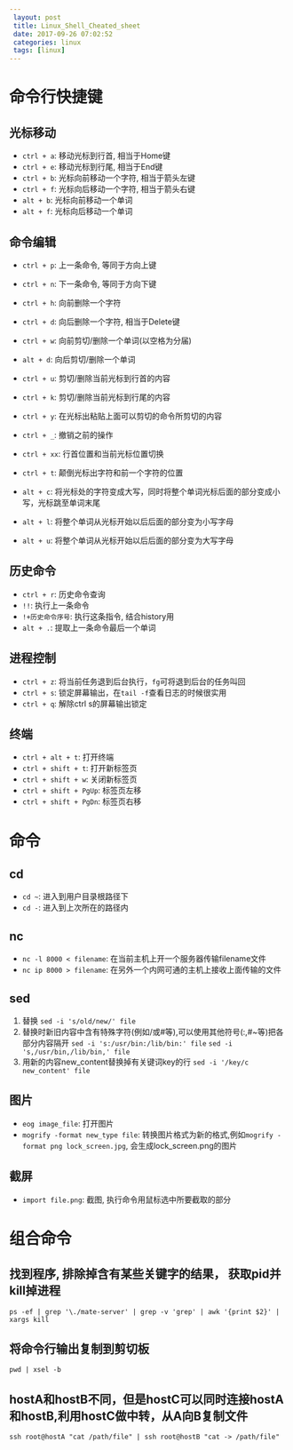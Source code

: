 ```yaml
---
 layout: post
 title: Linux_Shell_Cheated_sheet
 date: 2017-09-26 07:02:52
 categories: linux
 tags: [linux]
---
```


# 命令行快捷键

## 光标移动
- `ctrl + a`: 移动光标到行首, 相当于Home键
- `ctrl + e`: 移动光标到行尾, 相当于End键
- `ctrl + b`: 光标向前移动一个字符, 相当于箭头左键
- `ctrl + f`: 光标向后移动一个字符, 相当于箭头右键
- `alt + b`: 光标向前移动一个单词 
- `alt + f`: 光标向后移动一个单词

## 命令编辑
- `ctrl + p`: 上一条命令, 等同于方向上键
- `ctrl + n`: 下一条命令, 等同于方向下键
- `ctrl + h`: 向前删除一个字符
- `ctrl + d`: 向后删除一个字符, 相当于Delete键
- `ctrl + w`: 向前剪切/删除一个单词(以空格为分届)
- `alt + d`: 向后剪切/删除一个单词
- `ctrl + u`: 剪切/删除当前光标到行首的内容
- `ctrl + k`: 剪切/删除当前光标到行尾的内容
- `ctrl + y`: 在光标出粘贴上面可以剪切的命令所剪切的内容
- `ctrl + _`: 撤销之前的操作
- `ctrl + xx`: 行首位置和当前光标位置切换

- `ctrl + t`: 颠倒光标出字符和前一个字符的位置
- `alt + c`:  将光标处的字符变成大写，同时将整个单词光标后面的部分变成小写，光标跳至单词末尾
- `alt + l`:  将整个单词从光标开始以后后面的部分变为小写字母
- `alt + u`:  将整个单词从光标开始以后后面的部分变为大写字母

## 历史命令

- `ctrl + r`: 历史命令查询
- `!!`: 执行上一条命令
- `!+历史命令序号`: 执行这条指令, 结合history用
- `alt + .`: 提取上一条命令最后一个单词

## 进程控制

- `ctrl + z`: 将当前任务退到后台执行，`fg`可将退到后台的任务叫回
- `ctrl + s`: 锁定屏幕输出，在`tail -f`查看日志的时候很实用
- `ctrl + q`: 解除ctrl s的屏幕输出锁定

## 终端

- `ctrl + alt + t`: 打开终端
- `ctrl + shift + t`: 打开新标签页
- `ctrl + shift + w`: 关闭新标签页
- `ctrl + shift + PgUp`: 标签页左移
- `ctrl + shift + PgDn`: 标签页右移


# 命令

## cd
- `cd ~`: 进入到用户目录根路径下
- `cd -`: 进入到上次所在的路径内

## nc
- `nc -l 8000 < filename`: 在当前主机上开一个服务器传输filename文件
- `nc ip 8000 > filename`: 在另外一个内网可通的主机上接收上面传输的文件


## sed
1. 替换
`sed -i 's/old/new/' file`
2. 替换时新旧内容中含有特殊字符(例如/或#等),可以使用其他符号(:,#~等)把各部分内容隔开
`sed -i 's:/usr/bin:/lib/bin:' file`
`sed -i 's,/usr/bin,/lib/bin,' file`
3. 用新的内容new_content替换掉有关键词key的行
`sed -i '/key/c new_content' file`


## 图片
- `eog image_file`: 打开图片
- `mogrify -format new_type file`: 转换图片格式为新的格式,例如`mogrify -format png lock_screen.jpg`, 会生成lock_screen.png的图片

## 截屏
- `import file.png`: 截图, 执行命令用鼠标选中所要截取的部分

# 组合命令

## 找到程序, 排除掉含有某些关键字的结果， 获取pid并kill掉进程
`ps -ef | grep '\./mate-server' | grep -v 'grep' | awk '{print $2}' | xargs kill`

## 将命令行输出复制到剪切板
`pwd | xsel -b`

## hostA和hostB不同，但是hostC可以同时连接hostA和hostB,利用hostC做中转，从A向B复制文件
`ssh root@hostA "cat /path/file" | ssh root@hostB "cat -> /path/file"`

